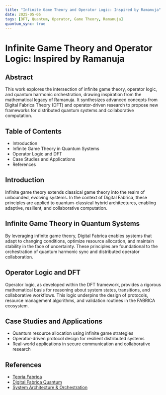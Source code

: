 ```yaml
---
title: "Infinite Game Theory and Operator Logic: Inspired by Ramanuja"
date: 2025-05-05
tags: [DFT, Quantum, Operator, Game Theory, Ramanuja]
quantum_sync: true
---
```

# Infinite Game Theory and Operator Logic: Inspired by Ramanuja

## Abstract
This work explores the intersection of infinite game theory, operator logic, and quantum harmonic orchestration, drawing inspiration from the mathematical legacy of Ramanuja. It synthesizes advanced concepts from Digital Fabrica Theory (DFT) and operator-driven research to propose new frameworks for distributed quantum systems and collaborative computation.

## Table of Contents
- Introduction
- Infinite Game Theory in Quantum Systems
- Operator Logic and DFT
- Case Studies and Applications
- References

## Introduction
Infinite game theory extends classical game theory into the realm of unbounded, evolving systems. In the context of Digital Fabrica, these principles are applied to quantum-classical hybrid architectures, enabling adaptive, resilient, and collaborative computation.

## Infinite Game Theory in Quantum Systems
By leveraging infinite game theory, Digital Fabrica enables systems that adapt to changing conditions, optimize resource allocation, and maintain stability in the face of uncertainty. These principles are foundational to the orchestration of quantum harmonic sync and distributed operator collaboration.

## Operator Logic and DFT
Operator logic, as developed within the DFT framework, provides a rigorous mathematical basis for reasoning about system states, transitions, and collaborative workflows. This logic underpins the design of protocols, resource management algorithms, and validation routines in the FABRICA ecosystem.

## Case Studies and Applications
- Quantum resource allocation using infinite game strategies
- Operator-driven protocol design for resilient distributed systems
- Real-world applications in secure communication and collaborative research

## References
- [Teoria Fabrica](../Teoria_Fabrica.md)
- [Digital Fabrica Quantum](../digital_fabrica_quantum.md)
- [System Architecture & Orchestration](../System_Architecture_And_Orchestration.md)

